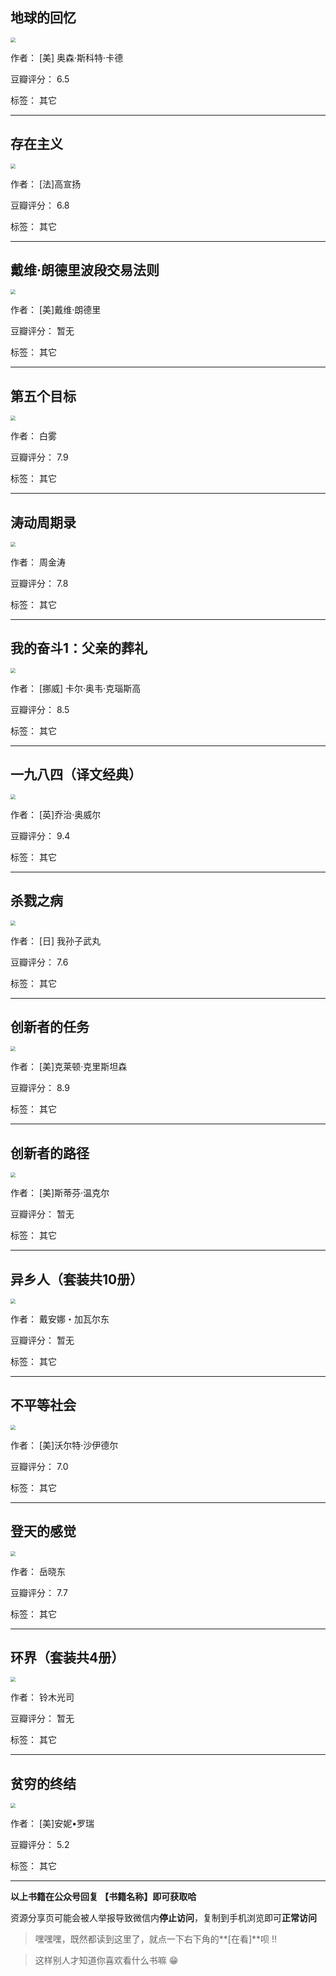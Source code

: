 ## 地球的回忆

<img src="https://www.aibooks.cc/wp-content/uploads/2019/10/2019100805392298.jpg" style="zoom:50%;" />

作者： [美] 奥森·斯科特·卡德

豆瓣评分：  6.5

标签： 其它


---

## 存在主义

<img src="https://www.aibooks.cc/wp-content/uploads/2019/10/2019100805205062.jpg" style="zoom:50%;" />

作者： [法]高宣扬

豆瓣评分：  6.8

标签： 其它


---

## 戴维·朗德里波段交易法则

<img src="https://www.aibooks.cc/wp-content/uploads/2019/10/2019100804530144.jpg" style="zoom:50%;" />

作者： [美]戴维·朗德里 

豆瓣评分：  暂无

标签： 其它


---

## 第五个目标

<img src="https://www.aibooks.cc/wp-content/uploads/2019/10/2019100804485721.jpg" style="zoom:50%;" />

作者： 白雾

豆瓣评分：  7.9

标签： 其它


---

## 涛动周期录

<img src="https://www.aibooks.cc/wp-content/uploads/2019/10/2019100804291393.jpg" style="zoom:50%;" />

作者： 周金涛

豆瓣评分：  7.8

标签： 其它


---

## 我的奋斗1：父亲的葬礼

<img src="https://www.aibooks.cc/wp-content/uploads/2019/10/2019100804250929.jpg" style="zoom:50%;" />

作者： [挪威] 卡尔·奥韦·克瑙斯高

豆瓣评分：  8.5

标签： 其它


---

## 一九八四（译文经典）

<img src="https://www.aibooks.cc/wp-content/uploads/2019/10/2019100804202540.jpg" style="zoom:50%;" />

作者： [英]乔治·奥威尔

豆瓣评分：  9.4

标签： 其它


---

## 杀戮之病

<img src="https://www.aibooks.cc/wp-content/uploads/2019/10/2019100706121432.jpg" style="zoom:50%;" />

作者： [日] 我孙子武丸

豆瓣评分：  7.6

标签： 其它


---

## 创新者的任务

<img src="https://www.aibooks.cc/wp-content/uploads/2019/10/2019100706545944.jpg" style="zoom:50%;" />

作者： [美]克莱顿·克里斯坦森

豆瓣评分：  8.9

标签： 其它


---

## 创新者的路径

<img src="https://www.aibooks.cc/wp-content/uploads/2019/10/201910070651563.jpg" style="zoom:50%;" />

作者： [美]斯蒂芬·温克尔

豆瓣评分：  暂无

标签： 其它


---

## 异乡人（套装共10册）

<img src="https://www.aibooks.cc/wp-content/uploads/2019/10/2019100706471742.jpg" style="zoom:50%;" />

作者： 戴安娜・加瓦尔东

豆瓣评分：  暂无

标签： 其它


---

## 不平等社会

<img src="https://www.aibooks.cc/wp-content/uploads/2019/10/2019100706425568.jpg" style="zoom:50%;" />

作者： [美]沃尔特·沙伊德尔

豆瓣评分：  7.0

标签： 其它


---

## 登天的感觉

<img src="https://www.aibooks.cc/wp-content/uploads/2019/10/2019100706411959.jpg" style="zoom:50%;" />

作者： 岳晓东

豆瓣评分：  7.7

标签： 其它


---

## 环界（套装共4册）

<img src="https://www.aibooks.cc/wp-content/uploads/2019/10/2019100706320270.jpg" style="zoom:50%;" />

作者： 铃木光司

豆瓣评分：  暂无

标签： 其它


---

## 贫穷的终结

<img src="https://www.aibooks.cc/wp-content/uploads/2019/10/2019100706262075.jpg" style="zoom:50%;" />

作者： [美]安妮•罗瑞

豆瓣评分：  5.2

标签： 其它


---


**以上书籍在公众号回复 【书籍名称】即可获取哈** 


资源分享页可能会被人举报导致微信内**停止访问**，复制到手机浏览即可**正常访问**


> 嘿嘿嘿，既然都读到这里了，就点一下右下角的**[在看]**呗 !!

> 

> 这样别人才知道你喜欢看什么书嘛 😁

